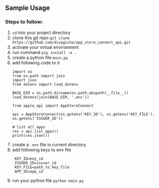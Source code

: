 ## Sample Usage

### Steps to follow:
1. `cd` into your project directory
2. clone this git repo `git clone https://github.com/divagicha/app_store_connect_api.git`
3. activate your virtual environment
4. run command `pip install -e .`
5. create a python file `main.py`
6. add following code to it 
    ```
    import os
    from os.path import join
    import json
    from dotenv import load_dotenv
    
    BASE_DIR = os.path.dirname(os.path.abspath(__file__))
    load_dotenv(join(BASE_DIR, '.env'))
    
    from apple_api import AppStoreConnect
    
    api = AppStoreConnect(os.getenv('KEY_ID'), os.getenv('KEY_FILE'), os.getenv('ISSUER_ID'))
    
    # list all apps
    res = api.list_apps()
    print(res.json())
    ```
7. create a `.env` file in current directory
8. add following keys to env file
   ```commandline
    KEY_ID=key_id
    ISSUER_ID=issuer_id
    KEY_FILE=path_to_key_file
    APP_ID=app_id
    ```
9. run your python file `python main.py`